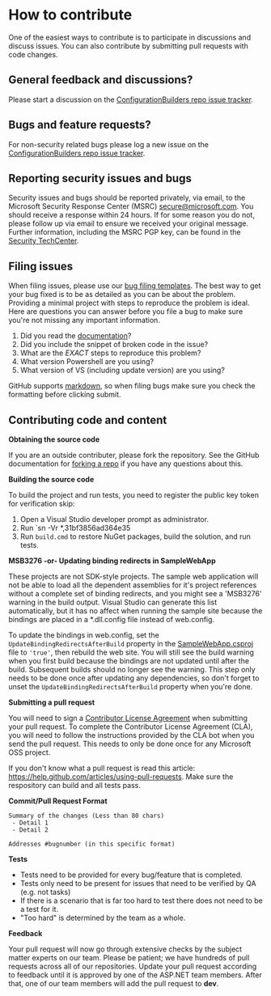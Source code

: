 # How to contribute

One of the easiest ways to contribute is to participate in discussions and discuss issues. You can also contribute by submitting pull requests with code changes.

## General feedback and discussions?
Please start a discussion on the [ConfigurationBuilders repo issue tracker](https://github.com/aspnet/MicrosoftConfigurationBuilders/issues).

## Bugs and feature requests?
For non-security related bugs please log a new issue on the [ConfigurationBuilders repo issue tracker](https://github.com/aspnet/MicrosoftConfigurationBuilders/issues).

## Reporting security issues and bugs
Security issues and bugs should be reported privately, via email, to the Microsoft Security Response Center (MSRC)  secure@microsoft.com. You should receive a response within 24 hours. If for some reason you do not, please follow up via email to ensure we received your original message. Further information, including the MSRC PGP key, can be found in the [Security TechCenter](https://technet.microsoft.com/en-us/security/ff852094.aspx).

## Filing issues
When filing issues, please use our [bug filing templates](https://github.com/aspnet/MicrosoftConfigurationBuilders/wiki/Functional-bug-template).
The best way to get your bug fixed is to be as detailed as you can be about the problem.
Providing a minimal project with steps to reproduce the problem is ideal.
Here are questions you can answer before you file a bug to make sure you're not missing any important information.

1. Did you read the [documentation](https://github.com/aspnet/MicrosoftConfigurationBuilders/wiki)?
2. Did you include the snippet of broken code in the issue?
3. What are the *EXACT* steps to reproduce this problem?
4. What version Powershell are you using?
5. What version of VS (including update version) are you using?

GitHub supports [markdown](https://help.github.com/articles/github-flavored-markdown/), so when filing bugs make sure you check the formatting before clicking submit.

## Contributing code and content

**Obtaining the source code**

If you are an outside contributer, please fork the repository. See the GitHub documentation for [forking a repo](https://help.github.com/articles/fork-a-repo/) if you have any questions about this. 

**Building the source code**

To build the project and run tests, you need to register the public key token for verification skip:

1. Open a Visual Studio developer prompt as administrator.
2. Run `sn -Vr *,31bf3856ad364e35
3. Run `build.cmd` to restore NuGet packages, build the solution, and run tests.

**MSB3276 -or- Updating binding redirects in SampleWebApp**

These projects are not SDK-style projects. The sample web application will not be able to load all the dependent assemblies for it's project references without a
complete set of binding redirects, and you might see a 'MSB3276' warning in the build output. Visual Studio can generate this list automatically, but it has no affect
when running the sample site because the bindings are placed in a *.dll.config file instead of web.config.

To update the bindings in web.config, set the `UpdateBindingRedirectsAfterBuild` property in the
[SampleWebApp.csproj](https://github.com/aspnet/MicrosoftConfigurationBuilders/blob/main/samples/SampleWebApp/SampleWebApp.csproj#L21)
file to `'true'`, then rebuild the web site. You will still see the build warning when you first build because the bindings are not updated until after the build.
Subsequent builds should no longer see the warning. This step only needs to be done once after updating any dependencies, so don't forget to unset the
`UpdateBindingRedirectsAfterBuild` property when you're done.

**Submitting a pull request**

You will need to sign a [Contributor License Agreement](https://cla.opensource.microsoft.com//) when submitting your pull request. To complete the Contributor License Agreement (CLA), you will need to follow the instructions provided by the CLA bot when you send the pull request. This needs to only be done once for any Microsoft OSS project.

If you don't know what a pull request is read this article: https://help.github.com/articles/using-pull-requests. Make sure the respository can build and all tests pass. 

**Commit/Pull Request Format**

```
Summary of the changes (Less than 80 chars)
 - Detail 1
 - Detail 2

Addresses #bugnumber (in this specific format)
```

**Tests**

-  Tests need to be provided for every bug/feature that is completed.
-  Tests only need to be present for issues that need to be verified by QA (e.g. not tasks)
-  If there is a scenario that is far too hard to test there does not need to be a test for it.
  - "Too hard" is determined by the team as a whole.

**Feedback**

Your pull request will now go through extensive checks by the subject matter experts on our team. Please be patient; we have hundreds of pull requests across all of our repositories. Update your pull request according to feedback until it is approved by one of the ASP.NET team members. After that, one of our team members will add the pull request to **dev**.